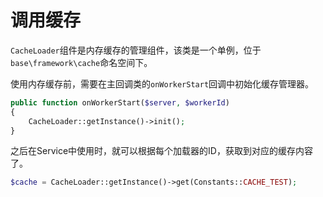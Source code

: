 # 调用缓存

`CacheLoader`组件是内存缓存的管理组件，该类是一个单例，位于`base\framework\cache`命名空间下。

使用内存缓存前，需要在主回调类的`onWorkerStart`回调中初始化缓存管理器。

```php
public function onWorkerStart($server, $workerId)
{
    CacheLoader::getInstance()->init();
}
```

之后在Service中使用时，就可以根据每个加载器的ID，获取到对应的缓存内容了。

```php
$cache = CacheLoader::getInstance()->get(Constants::CACHE_TEST);
```